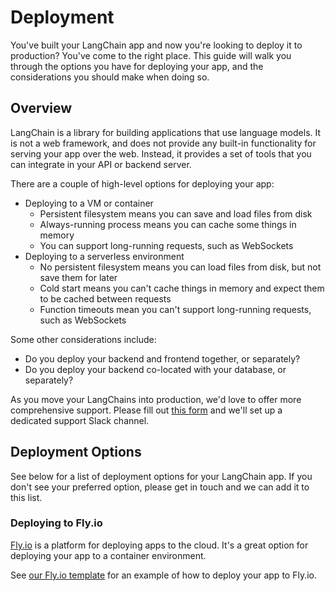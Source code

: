# Deployment

You've built your LangChain app and now you're looking to deploy it to production? You've come to the right place. This guide will walk you through the options you have for deploying your app, and the considerations you should make when doing so.

## Overview

LangChain is a library for building applications that use language models. It is not a web framework, and does not provide any built-in functionality for serving your app over the web. Instead, it provides a set of tools that you can integrate in your API or backend server.

There are a couple of high-level options for deploying your app:

- Deploying to a VM or container
  - Persistent filesystem means you can save and load files from disk
  - Always-running process means you can cache some things in memory
  - You can support long-running requests, such as WebSockets
- Deploying to a serverless environment
  - No persistent filesystem means you can load files from disk, but not save them for later
  - Cold start means you can't cache things in memory and expect them to be cached between requests
  - Function timeouts mean you can't support long-running requests, such as WebSockets

Some other considerations include:

- Do you deploy your backend and frontend together, or separately?
- Do you deploy your backend co-located with your database, or separately?

As you move your LangChains into production, we'd love to offer more comprehensive support. Please fill out [this form](https://forms.gle/57d8AmXBYp8PP8tZA) and we'll set up a dedicated support Slack channel.

## Deployment Options

See below for a list of deployment options for your LangChain app. If you don't see your preferred option, please get in touch and we can add it to this list.

### Deploying to Fly.io

[Fly.io](https://fly.io) is a platform for deploying apps to the cloud. It's a great option for deploying your app to a container environment.

See [our Fly.io template](https://github.com/hwchase17/langchain-template-node-fly) for an example of how to deploy your app to Fly.io.
